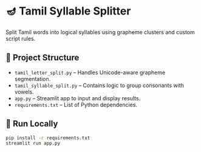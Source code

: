 # 🪔 Tamil Syllable Splitter

Split Tamil words into logical syllables using grapheme clusters and custom script rules.

## 📁 Project Structure

- `tamil_letter_split.py` – Handles Unicode-aware grapheme segmentation.
- `tamil_syllable_split.py` – Contains logic to group consonants with vowels.
- `app.py` – Streamlit app to input and display results.
- `requirements.txt` – List of Python dependencies.

## 🚀 Run Locally

```bash
pip install -r requirements.txt
streamlit run app.py

